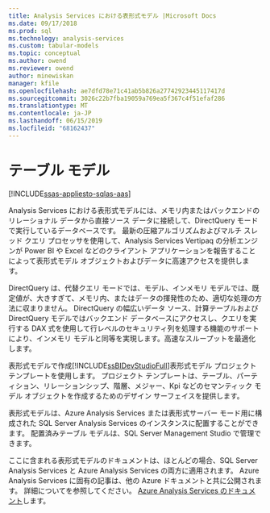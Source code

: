 ```yaml
---
title: Analysis Services における表形式モデル |Microsoft Docs
ms.date: 09/17/2018
ms.prod: sql
ms.technology: analysis-services
ms.custom: tabular-models
ms.topic: conceptual
ms.author: owend
ms.reviewer: owend
author: minewiskan
manager: kfile
ms.openlocfilehash: ae7dfd78e71c41ab5b826a27742923445117417d
ms.sourcegitcommit: 3026c22b7fba19059a769ea5f367c4f51efaf286
ms.translationtype: MT
ms.contentlocale: ja-JP
ms.lasthandoff: 06/15/2019
ms.locfileid: "68162437"
---
```

# <a name="tabular-models"></a>テーブル モデル
[!INCLUDE[ssas-appliesto-sqlas-aas](../../includes/ssas-appliesto-sqlas-aas.md)]

  Analysis Services における表形式モデルには、メモリ内またはバックエンドのリレーショナル データから直接ソース データに接続して、DirectQuery モードで実行しているデータベースです。 最新の圧縮アルゴリズムおよびマルチ スレッド クエリ プロセッサを使用して、Analysis Services Vertipaq の分析エンジンが Power BI や Excel などのクライアント アプリケーションを報告することによって表形式モデル オブジェクトおよびデータに高速アクセスを提供します。  
  
 DirectQuery は、代替クエリ モードでは、モデル、インメモリ モデルでは、既定値が、大きすぎて、メモリ内、またはデータの揮発性のため、適切な処理の方法に収まりません。 DirectQuery の幅広いデータ ソース、計算テーブルおよび DirectQuery モデルではバックエンド データベースにアクセスし、クエリを実行する DAX 式を使用して行レベルのセキュリティ列を処理する機能のサポートにより、インメモリ モデルと同等を実現します。高速なスループットを最適化します。
  
 表形式モデルで作成[!INCLUDE[ssBIDevStudioFull](../../includes/ssbidevstudiofull-md.md)]表形式モデル プロジェクト テンプレートを使用します。 プロジェクト テンプレートは、テーブル、パーティション、リレーションシップ、階層、メジャー、Kpi などのセマンティック モデル オブジェクトを作成するためのデザイン サーフェイスを提供します。 
  
 表形式モデルは、Azure Analysis Services または表形式サーバー モード用に構成された SQL Server Analysis Services のインスタンスに配置することができます。 配置済みテーブル モデルは、SQL Server Management Studio で管理できます。 

ここに含まれる表形式モデルのドキュメントは、ほとんどの場合、SQL Server Analysis Services と Azure Analysis Services の両方に適用されます。 Azure Analysis Services に固有の記事は、他の Azure ドキュメントと共に公開されます。 詳細についてを参照してください。 [Azure Analysis Services のドキュメント](https://docs.microsoft.com/azure/analysis-services/)します。
  
